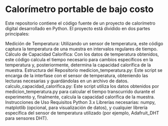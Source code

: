 # Calorímetro portable de bajo costo

Este repositorio contiene el código fuente de un proyecto de calorímetro digital desarrollado en Python. El proyecto está dividido en dos partes principales:

Medición de Temperatura: Utilizando un sensor de temperatura, este código captura la temperatura de una muestra en intervalos regulares de tiempo.
Cálculo de Capacidad Calorífica: Con los datos de temperatura obtenidos, este código calcula el tiempo necesario para cambios específicos en la temperatura y, posteriormente, determina la capacidad calorífica de la muestra.
Estructura del Repositorio
medicion_temperatura.py: Este script se encarga de la interfase con el sensor de temperatura, obteniendo las lecturas necesarias y guardándolas en un archivo de datos.
calculo_capacidad_calorifica.py: Este script utiliza los datos obtenidos por medicion_temperatura.py para calcular el tiempo transcurrido durante el experimento y, finalmente, calcula la capacidad calorífica de la muestra.
Instrucciones de Uso
Requisitos
Python 3.x
Librerías necesarias: numpy, matplotlib (opcional, para visualización de datos), y cualquier librería específica del sensor de temperatura utilizado (por ejemplo, Adafruit_DHT para sensores DHT).
